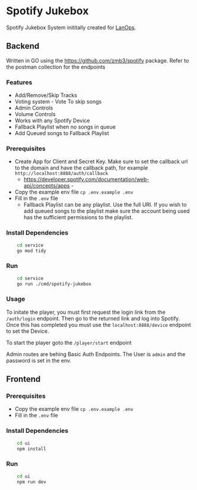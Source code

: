 # Spotify Jukebox

Spotify Jukebox System inititally created for [LanOps](https://lanops.co.uk). 

## Backend

Written in GO using the https://github.com/zmb3/spotify package. Refer to the postman collection for the endpoints

### Features

- Add/Remove/Skip Tracks
- Voting system - Vote To skip songs
- Admin Controls
- Volume Controls
- Works with any Spotify Device
- Fallback Playlist when no songs in queue
- Add Queued songs to Fallback Playlist

### Prerequisites

- Create App for Client and Secret Key. Make sure to set the callback url to the domain and have the callback path, for example ```http://localhost:8888/auth/callback```
    - https://developer.spotify.com/documentation/web-api/concepts/apps -
- Copy the example env file ```cp .env.example .env```
- Fill in the ```.env``` file
    - Fallback Playlist can be any playlist. Use the full URI. If you wish to add queued songs to the playlist make sure the account being used has the sufficient permissions to the playlist.

### Install Dependencies
```bash
    cd service
    go mod tidy
```

### Run

```bash
    cd service
    go run ./cmd/spotify-jukebox
```

### Usage

To initate the player, you must first request the login link from the ```/auth/login``` endpoint. Then go to the returned link and log into Spotify. Once this has completed you must use the ```localhost:8888/device``` endpoint to set the Device.

To start the player goto the ```/player/start``` endpoint

Admin routes are behing Basic Auth Endpoints. The User is ```admin``` and the password is set in the env.

## Frontend

### Prerequisites

- Copy the example env file ```cp .env.example .env```
- Fill in the ```.env``` file

### Install Dependencies
```bash
    cd ui
    npm install
```

### Run

```bash
    cd ui
    npm run dev
```
